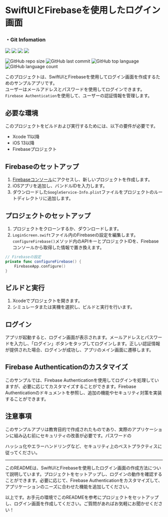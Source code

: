 # SwiftUIとFirebaseを使用したログイン画面

### ・Git Infomation

<div>
  <img src="https://img.shields.io/badge/Swift-FA7343?style=for-the-badge&logo=swift&logoColor=white">
  <img src="https://img.shields.io/badge/firebase-ffca28?style=for-the-badge&logo=firebase&logoColor=black">
  <img src="https://img.shields.io/badge/mac%20os-000000?style=for-the-badge&logo=apple&logoColor=white">
  <img src="https://img.shields.io/badge/iOS-000000?style=for-the-badge&logo=ios&logoColor=white">
</div>

![GitHub repo size](https://img.shields.io/github/repo-size/Vermouth117/SwiftUI_SOLO)
![GitHub last commit](https://img.shields.io/github/last-commit/Vermouth117/SwiftUI_SOLO)
![GitHub top language](https://img.shields.io/github/languages/top/Vermouth117/SwiftUI_SOLO)
![GitHub language count](https://img.shields.io/github/languages/count/Vermouth117/SwiftUI_SOLO)

このプロジェクトは、SwiftUIとFirebaseを使用してログイン画面を作成するためのサンプルアプリです。  
ユーザーはメールアドレスとパスワードを使用してログインできます。  
`Firebase Authentication`を使用して、ユーザーの認証情報を管理します。

## 必要な環境

このプロジェクトをビルドおよび実行するためには、以下の要件が必要です。

- Xcode 11以降
- iOS 13以降
- Firebaseプロジェクト

## Firebaseのセットアップ

1. [Firebaseコンソール](https://console.firebase.google.com/)にアクセスし、新しいプロジェクトを作成します。
2. iOSアプリを追加し、バンドルIDを入力します。
3. ダウンロードした`GoogleService-Info.plist`ファイルをプロジェクトのルートディレクトリに追加します。

## プロジェクトのセットアップ

1. プロジェクトをクローンするか、ダウンロードします。
2. `LoginScreen.swift`ファイル内のFirebaseの設定を編集します。`configureFirebase()`メソッド内のAPIキーとプロジェクトIDを、Firebaseコンソールから取得した情報で置き換えます。

```swift
// Firebaseの設定
private func configureFirebase() {
    FirebaseApp.configure()
}
```

## ビルドと実行

1. Xcodeでプロジェクトを開きます。
2. シミュレータまたは実機を選択し、ビルドと実行を行います。

## ログイン

アプリが起動すると、ログイン画面が表示されます。メールアドレスとパスワードを入力し、「ログイン」ボタンをタップしてログインします。正しい認証情報が提供された場合、ログインが成功し、アプリのメイン画面に遷移します。

## Firebase Authenticationのカスタマイズ

このサンプルでは、Firebase Authenticationを使用してログインを処理していますが、必要に応じてカスタマイズすることができます。Firebase Authenticationのドキュメントを参照し、追加の機能やセキュリティ対策を実装することができます。

## 注意事項

このサンプルアプリは教育目的で作成されたものであり、実際のアプリケーションに組み込む前にセキュリティの改善が必要です。パスワードの

ハッシュ化やエラーハンドリングなど、セキュリティ上のベストプラクティスに従ってください。

---

このREADMEは、SwiftUIとFirebaseを使用したログイン画面の作成方法について説明しています。プロジェクトをセットアップし、ログインの動作を確認することができます。必要に応じて、Firebase Authenticationをカスタマイズして、アプリケーションのニーズに合わせた機能を追加してください。

以上です。お手元の環境でこのREADMEを参考にプロジェクトをセットアップし、ログイン画面を作成してください。ご質問があればお気軽にお聞かせください！

